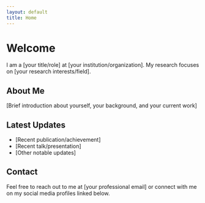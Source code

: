 ```yaml
---
layout: default
title: Home
---
```


# Welcome

I am a [your title/role] at [your institution/organization]. My research focuses on [your research interests/field].

## About Me

[Brief introduction about yourself, your background, and your current work]

## Latest Updates

- [Recent publication/achievement]
- [Recent talk/presentation]
- [Other notable updates]

## Contact

Feel free to reach out to me at [your professional email] or connect with me on my social media profiles linked below. 